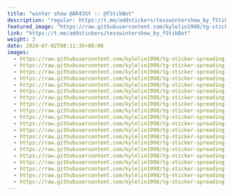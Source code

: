 ```yaml
---
title: "winter show @AR43SY :: @fStikBot"
description: "regular: https://t.me/addstickers/tesswintershow_by_fStikBot"
featured_image: "https://raw.githubusercontent.com/kylelin1998/tg-sticker-spreading-worldwide-images/main/img/5ca4a5da-67d9-4246-a687-fd0f02608d39.jpg"
link: "https://t.me/addstickers/tesswintershow_by_fStikBot"
weight: 3
date: 2024-07-02T08:11:35+08:00
images:
  - https://raw.githubusercontent.com/kylelin1998/tg-sticker-spreading-worldwide-images/main/img/5ca4a5da-67d9-4246-a687-fd0f02608d39.jpg
  - https://raw.githubusercontent.com/kylelin1998/tg-sticker-spreading-worldwide-images/main/img/b737d9cb-00e3-4030-ba96-f4954b2b4b3e.jpg
  - https://raw.githubusercontent.com/kylelin1998/tg-sticker-spreading-worldwide-images/main/img/69e01f48-bf6e-4951-9255-f2cbd99dd10a.jpg
  - https://raw.githubusercontent.com/kylelin1998/tg-sticker-spreading-worldwide-images/main/img/44c78578-68b0-40b0-8a37-68e5594b45d9.jpg
  - https://raw.githubusercontent.com/kylelin1998/tg-sticker-spreading-worldwide-images/main/img/3d33c495-cdda-49d0-a76e-7307aa537638.jpg
  - https://raw.githubusercontent.com/kylelin1998/tg-sticker-spreading-worldwide-images/main/img/9875c941-6230-4536-b58f-085718e5038e.jpg
  - https://raw.githubusercontent.com/kylelin1998/tg-sticker-spreading-worldwide-images/main/img/bb09b820-3e81-4954-a529-6c71043c718f.jpg
  - https://raw.githubusercontent.com/kylelin1998/tg-sticker-spreading-worldwide-images/main/img/3e1ef119-83f1-4f8d-a3d4-06a0489e33ea.jpg
  - https://raw.githubusercontent.com/kylelin1998/tg-sticker-spreading-worldwide-images/main/img/13209c38-5bfb-4e39-9465-e6e445f86c3e.jpg
  - https://raw.githubusercontent.com/kylelin1998/tg-sticker-spreading-worldwide-images/main/img/004092f3-66e1-4fcc-9646-905635ae2e7c.jpg
  - https://raw.githubusercontent.com/kylelin1998/tg-sticker-spreading-worldwide-images/main/img/b3f552b4-d168-4151-bbec-127f9efde6ab.jpg
  - https://raw.githubusercontent.com/kylelin1998/tg-sticker-spreading-worldwide-images/main/img/930a1155-61c9-4a97-a0ad-4e51ffe16df3.jpg
  - https://raw.githubusercontent.com/kylelin1998/tg-sticker-spreading-worldwide-images/main/img/4277ccce-256a-4083-a07b-e9128f1c8273.jpg
  - https://raw.githubusercontent.com/kylelin1998/tg-sticker-spreading-worldwide-images/main/img/ab627d29-6a7c-426c-9acf-94e2fa683124.jpg
  - https://raw.githubusercontent.com/kylelin1998/tg-sticker-spreading-worldwide-images/main/img/ce9a872e-82df-4c01-9fbe-c9ab56869879.jpg
  - https://raw.githubusercontent.com/kylelin1998/tg-sticker-spreading-worldwide-images/main/img/71689401-de7d-4095-a880-6ec3066d1878.jpg
  - https://raw.githubusercontent.com/kylelin1998/tg-sticker-spreading-worldwide-images/main/img/be390f94-7f59-4011-a28f-435869f22786.jpg
  - https://raw.githubusercontent.com/kylelin1998/tg-sticker-spreading-worldwide-images/main/img/3181d50d-8103-46e6-9541-3cafac534216.jpg
  - https://raw.githubusercontent.com/kylelin1998/tg-sticker-spreading-worldwide-images/main/img/bc882689-01b9-4fae-a438-9a1aa65a947f.jpg
  - https://raw.githubusercontent.com/kylelin1998/tg-sticker-spreading-worldwide-images/main/img/e819ca60-d340-41ac-9dd5-14a713b68833.jpg
---
```

